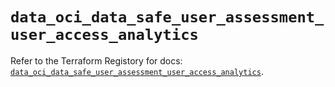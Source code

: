 # `data_oci_data_safe_user_assessment_user_access_analytics`

Refer to the Terraform Registory for docs: [`data_oci_data_safe_user_assessment_user_access_analytics`](https://registry.terraform.io/providers/oracle/oci/6.18.0/docs/data-sources/data_safe_user_assessment_user_access_analytics).
